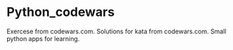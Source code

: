 # Python_codewars
Exercese from codewars.com. Solutions for kata from codewars.com.
Small python apps for learning.
